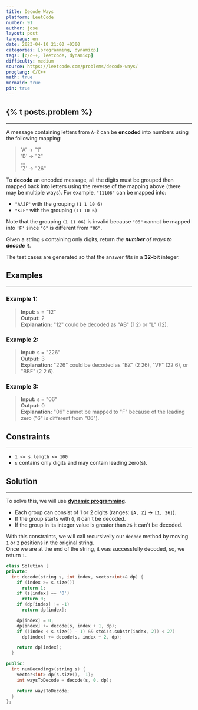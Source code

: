 ```yaml
---
title: Decode Ways
platform: LeetCode
number: 91
author: jose
layout: post
language: en
date: 2023-04-10 21:00 +0300
categories: [programming, dynamicp]
tags: [c/c++, leetcode, dynamicp]
difficulty: medium
source: https://leetcode.com/problems/decode-ways/
proglang: C/C++
math: true
mermaid: true
pin: true
---
```

## {% t posts.problem %}
---
A message containing letters from `A-Z` can be **encoded** into numbers using the following mapping:  

>'A' -> "1"  
>'B' -> "2"  
>...  
>'Z' -> "26"  

To **decode** an encoded message, all the digits must be grouped then mapped back into letters using the reverse of the mapping above (there may be multiple ways). For example, `"11106"` can be mapped into:  

* `"AAJF"` with the grouping `(1 1 10 6)`  
* `"KJF"` with the grouping `(11 10 6)`  

Note that the grouping `(1 11 06)` is invalid because `"06"` cannot be mapped into `'F'` since `"6"` is different from `"06"`.  

Given a string `s` containing only digits, return *the **number** of ways to **decode** it*.  

The test cases are generated so that the answer fits in a **32-bit** integer.  

## Examples
---
### **Example 1:**
>**Input:** s = "12"  
>**Output:** 2  
>**Explanation:** "12" could be decoded as "AB" (1 2) or "L" (12).  

### **Example 2:**
>**Input:** s = "226"  
>**Output:** 3  
>**Explanation:** "226" could be decoded as "BZ" (2 26), "VF" (22 6), or "BBF" (2 2 6).  

### **Example 3:**
>**Input:** s = "06"  
>**Output:** 0  
>**Explanation:** "06" cannot be mapped to "F" because of the leading zero ("6" is different from "06").  

## Constraints
---
- `1 <= s.length <= 100`  
- `s` contains only digits and may contain leading zero(s).  

## Solution
---
To solve this, we will use **[dynamic programming](/categories/dynamicp/)**.  

- Each group can consist of 1 or 2 digits (ranges: `[A, Z]` -> `[1, 26]`).  
- If the group starts with `0`, it can't be decoded.  
- If the group in its integer value is greater than `26` it can't be decoded.  

With this constraints, we will call recursivelly our `decode` method by moving `1` or `2` positions in the original string.  
Once we are at the end of the string, it was successfully decoded, so, we return `1`.  

```c++
class Solution {
private:
  int decode(string s, int index, vector<int>& dp) {
    if (index >= s.size())
      return 1;
    if (s[index] == '0')
      return 0;
    if (dp[index] != -1)
      return dp[index];

    dp[index] = 0;
    dp[index] += decode(s, index + 1, dp);
    if ((index < s.size() - 1) && stoi(s.substr(index, 2)) < 27)
      dp[index] += decode(s, index + 2, dp);

    return dp[index];
  }

public:
  int numDecodings(string s) {
    vector<int> dp(s.size(), -1);
    int waysToDecode = decode(s, 0, dp);

    return waysToDecode;
  }
};
```
